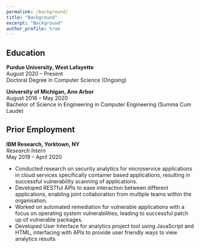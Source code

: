 ```yaml
---
permalink: /background/
title: "Background"
excerpt: "Background"
author_profile: true
---
```


<!-- Google tag (gtag.js) -->
<script async src="https://www.googletagmanager.com/gtag/js?id=G-ZSMV5NQV3R"></script>
<script>
  window.dataLayer = window.dataLayer || [];
  function gtag(){dataLayer.push(arguments);}
  gtag('js', new Date());

  gtag('config', 'G-ZSMV5NQV3R');
</script>

			
Education  
-----------

**Purdue University, West Lafayette**  
August 2020 – Present   
Doctoral Degree in Computer Science (Ongoing)   


**University of Michigan, Ann Arbor**   
August 2016 – May 2020  
Bachelor of Science in Engineering in Computer Engineering (Summa Cum Laude)  



Prior Employment
-----------
**IBM Research, Yorktown, NY**  
*Research Intern*  
May 2019 – April 2020  
- Conducted research on security analytics for microservice applications in cloud services specifically container based applications, resulting in successful vulnerability scanning of applications. 
- Developed RESTful APIs to ease interaction between different applications, enabling joint collaboration from multiple teams within the organisation. 
- Worked on automated remediation for vulnerable applications with a focus on operating system vulnerabilities, leading to successful patch up of vulnerable packages. 
- Developed User Interface for analytics project tool using JavaScript and HTML, interfacing with APIs to provide user friendly ways to view analytics results